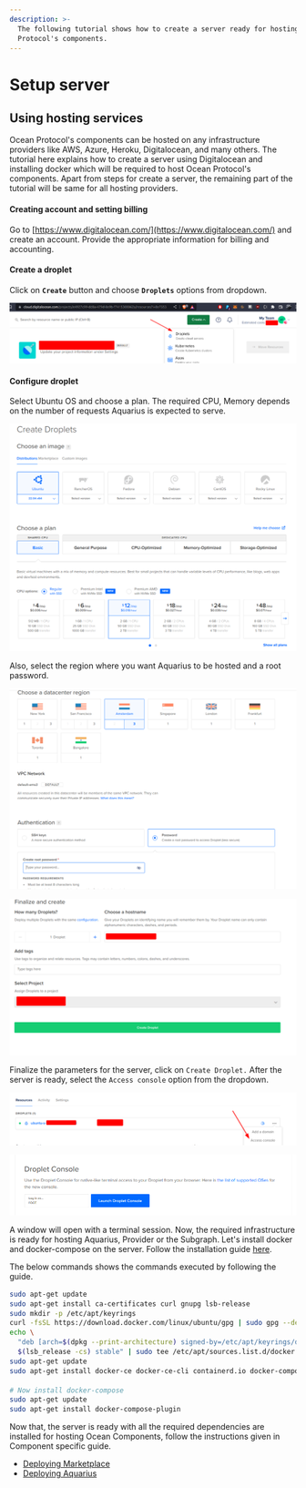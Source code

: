 ```yaml
---
description: >-
  The following tutorial shows how to create a server ready for hosting Ocean
  Protocol's components.
---
```


# Setup server

## **Using hosting services**

Ocean Protocol's components can be hosted on any infrastructure providers like AWS, Azure, Heroku, Digitalocean, and many others. The tutorial here explains how to create a server using Digitalocean and installing docker which will be required to host Ocean Protocol's components. Apart from steps for create a server, the remaining part of the tutorial will be same for all hosting providers.

#### Creating account and setting billing

Go to [https://www.digitalocean.com/](https://www.digitalocean.com/) and create an account. Provide the appropriate information for billing and accounting.

#### Create a droplet

Click on **`Create`** button and choose **`Droplets`** options from dropdown.

![](../../.gitbook/assets/image.png)

#### Configure droplet

Select Ubuntu OS and choose a plan. The required CPU, Memory depends on the number of requests Aquarius is expected to serve.&#x20;

![Configure droplet](<../../.gitbook/assets/image (8).png>)

Also, select the region where you want Aquarius to be hosted and a root password.

![](<../../.gitbook/assets/image (4).png>)

![Click Create Droplet](<../../.gitbook/assets/image (7).png>)

Finalize the parameters for the server, click on `Create Droplet.` After the server is ready, select the `Access console` option from the dropdown.

![Click Access Console](<../../.gitbook/assets/image (3).png>)

![Click Launch Droplet Console](<../../.gitbook/assets/image (9).png>)

A window will open with a terminal session. Now, the required infrastructure is ready for hosting Aquarius, Provider or the Subgraph. Let's install docker and docker-compose on the server. Follow the installation guide [here](https://docs.docker.com/engine/install/ubuntu/).

The below commands shows the commands executed by following the guide.

```bash
sudo apt-get update
sudo apt-get install ca-certificates curl gnupg lsb-release
sudo mkdir -p /etc/apt/keyrings
curl -fsSL https://download.docker.com/linux/ubuntu/gpg | sudo gpg --dearmor -o /etc/apt/keyrings/docker.gpg
echo \
  "deb [arch=$(dpkg --print-architecture) signed-by=/etc/apt/keyrings/docker.gpg] https://download.docker.com/linux/ubuntu \
  $(lsb_release -cs) stable" | sudo tee /etc/apt/sources.list.d/docker.list > /dev/null
sudo apt-get update
sudo apt-get install docker-ce docker-ce-cli containerd.io docker-compose-plugin

# Now install docker-compose
sudo apt-get update
sudo apt-get install docker-compose-plugin
```

Now that, the server is ready with all the required dependencies are installed for hosting Ocean Components, follow the instructions given in Component specific guide.&#x20;

* [Deploying Marketplace](deploying-marketplace.md)
* [ Deploying Aquarius ](deploying-aquarius.md)

